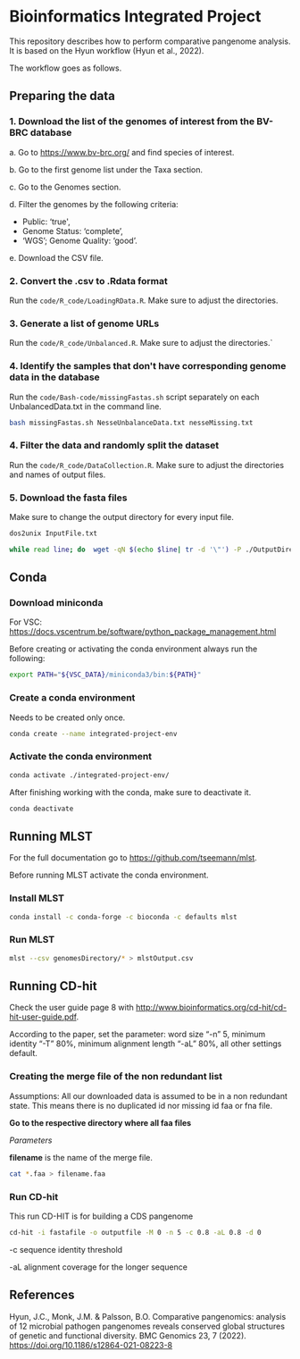 # Bioinformatics Integrated Project
This repository describes how to perform comparative pangenome analysis. It is based on the Hyun workflow (Hyun et al., 2022). 

The workflow goes as follows.

## Preparing the data

### 1. Download the list of the genomes of interest from the BV-BRC database

a. Go to https://www.bv-brc.org/ and find species of interest.

b. Go to the first genome list under the Taxa section.

c. Go to the Genomes section.

d. Filter the genomes by the following criteria: 
- Public: ‘true',
- Genome Status: ‘complete’,
- ‘WGS’; Genome Quality: ‘good’.

e. Download the CSV file. 

### 2. Convert the .csv to .Rdata format

Run the `code/R_code/LoadingRData.R`. Make sure to adjust the directories.

### 3. Generate a list of genome URLs 

Run the `code/R_code/Unbalanced.R`. Make sure to adjust the directories.`

### 4. Identify the samples that don't have corresponding genome data in the database

Run the `code/Bash-code/missingFastas.sh` script separately on each UnbalancedData.txt in the command line. 

```bash
bash missingFastas.sh NesseUnbalanceData.txt nesseMissing.txt
```

### 4. Filter the data and randomly split the dataset

Run the `code/R_code/DataCollection.R`. Make sure to adjust the directories and names of output files. 

### 5. Download the fasta files

Make sure to change the output directory for every input file. 

```bash
dos2unix InputFile.txt

while read line; do  wget -qN $(echo $line| tr -d '\"') -P ./OutputDirectory ; done < InputFile.txt
```

## Conda

### Download miniconda

For VSC: https://docs.vscentrum.be/software/python_package_management.html

Before creating or activating the conda environment always run the following:

```bash
export PATH="${VSC_DATA}/miniconda3/bin:${PATH}" 
```

### Create a conda environment

Needs to be created only once. 

```bash
conda create --name integrated-project-env  
```

### Activate the conda environment

```bash
conda activate ./integrated-project-env/ 
```
After finishing working with the conda, make sure to deactivate it.

```bash
conda deactivate
```

## Running MLST

For the full documentation go to https://github.com/tseemann/mlst. 

Before running MLST activate the conda environment. 

### Install MLST

```bash
conda install -c conda-forge -c bioconda -c defaults mlst
```
### Run MLST

```bash
mlst --csv genomesDirectory/* > mlstOutput.csv
```
## Running CD-hit

Check the user guide page 8 with http://www.bioinformatics.org/cd-hit/cd-hit-user-guide.pdf.

According to the paper, set the parameter: word size “-n” 5, minimum identity “-T” 80%, minimum alignment length “-aL” 80%, all other settings default.
### Creating the merge file of the non redundant list
Assumptions: All our downloaded data is assumed to be in a non redundant state. This means there is no duplicated id nor missing id faa or fna file.

**Go to the respective directory where all faa files**

*Parameters*

**filename** is the name of the merge file.
```bash
cat *.faa > filename.faa
```
### Run CD-hit
This run CD-HIT is for building a CDS pangenome
```bash
cd-hit -i fastafile -o outputfile -M 0 -n 5 -c 0.8 -aL 0.8 -d 0
```
-c sequence identity threshold

-aL alignment coverage for the longer sequence

## References

Hyun, J.C., Monk, J.M. & Palsson, B.O. Comparative pangenomics: analysis of 12 microbial pathogen pangenomes reveals conserved global structures of genetic and functional diversity. BMC Genomics 23, 7 (2022). https://doi.org/10.1186/s12864-021-08223-8


